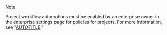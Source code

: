 > [!NOTE]
> Project workflow automations must be enabled by an enterprise owner in the enterprise settings page for policies for projects. For more information, see "[AUTOTITLE](/admin/policies/enforcing-policies-for-your-enterprise/enforcing-policies-for-projects-in-your-enterprise)."
